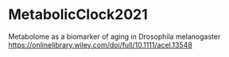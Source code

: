 # MetabolicClock2021

Metabolome as a biomarker of aging in Drosophila melanogaster
https://onlinelibrary.wiley.com/doi/full/10.1111/acel.13548
